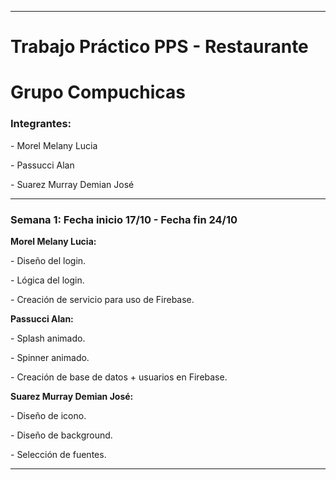 <hr>
<h1>Trabajo Práctico PPS - Restaurante</h1>
<h1>Grupo Compuchicas</h1>
<h3>Integrantes:</h3>
<p>- Morel Melany Lucia</p>
<p>- Passucci Alan</p>
<p>- Suarez Murray Demian José</p>
<hr>
<h3>Semana 1: Fecha inicio 17/10 - Fecha fin 24/10</h3>
<p><b>Morel Melany Lucia:</b></p>
<p>- Diseño del login.</p>
<p>- Lógica del login.</p>
<p>- Creación de servicio para uso de Firebase.</p>
<p><b>Passucci Alan:</b></p>
<p>- Splash animado.</p>
<p>- Spinner animado.</p>
<p>- Creación de base de datos + usuarios en Firebase.</p>
<p><b>Suarez Murray Demian José:</b></p>
<p>- Diseño de icono.</p>
<p>- Diseño de background.</p>
<p>- Selección de fuentes.</p>
<hr>
